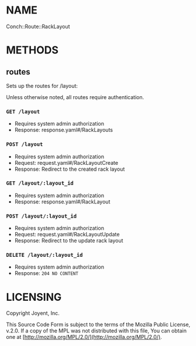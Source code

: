 # NAME

Conch::Route::RackLayout

# METHODS

## routes

Sets up the routes for /layout:

Unless otherwise noted, all routes require authentication.

### `GET /layout`

- Requires system admin authorization
- Response: response.yaml#/RackLayouts

### `POST /layout`

- Requires system admin authorization
- Request: request.yaml#/RackLayoutCreate
- Response: Redirect to the created rack layout

### `GET /layout/:layout_id`

- Requires system admin authorization
- Response: response.yaml#/RackLayout

### `POST /layout/:layout_id`

- Requires system admin authorization
- Request: request.yaml#/RackLayoutUpdate
- Response: Redirect to the update rack layout

### `DELETE /layout/:layout_id`

- Requires system admin authorization
- Response: `204 NO CONTENT`

# LICENSING

Copyright Joyent, Inc.

This Source Code Form is subject to the terms of the Mozilla Public License,
v.2.0. If a copy of the MPL was not distributed with this file, You can obtain
one at [http://mozilla.org/MPL/2.0/](http://mozilla.org/MPL/2.0/).
